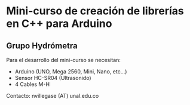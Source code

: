# Mini-curso de creación de librerías en C++ para Arduino

## Grupo Hydrómetra

Para el desarrollo del mini-curso se necesitan:
* Arduino (UNO, Mega 2560, Mini, Nano, etc...)
* Sensor HC-SR04 (Ultrasonido)
* 4 Cables M-H

Contacto: nvillegase (AT) unal.edu.co 
